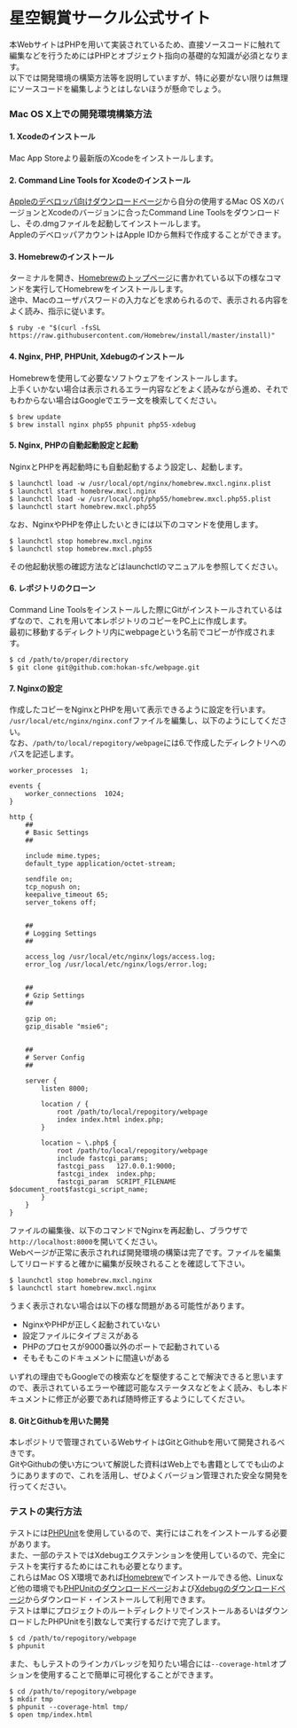 星空観賞サークル公式サイト
=====

本WebサイトはPHPを用いて実装されているため、直接ソースコードに触れて編集などを行うためにはPHPとオブジェクト指向の基礎的な知識が必須となります。  
以下では開発環境の構築方法等を説明していますが、特に必要がない限りは無理にソースコードを編集しようとはしないほうが懸命でしょう。

### Mac OS X上での開発環境構築方法

#### 1. Xcodeのインストール

Mac App Storeより最新版のXcodeをインストールします。

#### 2. Command Line Tools for Xcodeのインストール

[Appleのデベロッパ向けダウンロードページ](https://developer.apple.com/downloads/index.action)から自分の使用するMac OS XのバージョンとXcodeのバージョンに合ったCommand Line Toolsをダウンロードし、その.dmgファイルを起動してインストールします。  
AppleのデベロッパアカウントはApple IDから無料で作成することができます。

#### 3. Homebrewのインストール

ターミナルを開き、[Homebrewのトップページ](http://brew.sh/index_ja.html)に書かれている以下の様なコマンドを実行してHomebrewをインストールします。  
途中、Macのユーザパスワードの入力などを求められるので、表示される内容をよく読み、指示に従います。
```
$ ruby -e "$(curl -fsSL https://raw.githubusercontent.com/Homebrew/install/master/install)"
```

#### 4. Nginx, PHP, PHPUnit, Xdebugのインストール

Homebrewを使用して必要なソフトウェアをインストールします。  
上手くいかない場合は表示されるエラー内容などをよく読みながら進め、それでもわからない場合はGoogleでエラー文を検索してください。

```
$ brew update
$ brew install nginx php55 phpunit php55-xdebug
```

#### 5. Nginx, PHPの自動起動設定と起動

NginxとPHPを再起動時にも自動起動するよう設定し、起動します。
```
$ launchctl load -w /usr/local/opt/nginx/homebrew.mxcl.nginx.plist
$ launchctl start homebrew.mxcl.nginx
$ launchctl load -w /usr/local/opt/php55/homebrew.mxcl.php55.plist
$ launchctl start homebrew.mxcl.php55
```

なお、NginxやPHPを停止したいときには以下のコマンドを使用します。
```
$ launchctl stop homebrew.mxcl.nginx
$ launchctl stop homebrew.mxcl.php55
```
その他起動状態の確認方法などはlaunchctlのマニュアルを参照してください。

#### 6. レポジトリのクローン

Command Line Toolsをインストールした際にGitがインストールされているはずなので、これを用いて本レポジトリのコピーをPC上に作成します。  
最初に移動するディレクトリ内にwebpageという名前でコピーが作成されます。
```
$ cd /path/to/proper/directory
$ git clone git@github.com:hokan-sfc/webpage.git
```

#### 7. Nginxの設定

作成したコピーをNginxとPHPを用いて表示できるように設定を行います。  
`/usr/local/etc/nginx/nginx.conf`ファイルを編集し、以下のようにしてください。  
なお、`/path/to/local/repogitory/webpage`には6.で作成したディレクトリへのパスを記述します。  
```nginx
worker_processes  1;

events {
    worker_connections  1024;
}

http {
    ##
    # Basic Settings
    ##

    include mime.types;
    default_type application/octet-stream;

    sendfile on;
    tcp_nopush on;
    keepalive_timeout 65;
    server_tokens off;


    ##
    # Logging Settings
    ##

    access_log /usr/local/etc/nginx/logs/access.log;
    error_log /usr/local/etc/nginx/logs/error.log;


    ##
    # Gzip Settings
    ##

    gzip on;
    gzip_disable "msie6";


    ##
    # Server Config
    ##

    server {
        listen 8000;
    
        location / {
            root /path/to/local/repogitory/webpage
            index index.html index.php;
        }
    
        location ~ \.php$ {
            root /path/to/local/repogitory/webpage
            include fastcgi_params;
            fastcgi_pass   127.0.0.1:9000;
            fastcgi_index  index.php;
            fastcgi_param  SCRIPT_FILENAME $document_root$fastcgi_script_name;
        }
    }
}

```
ファイルの編集後、以下のコマンドでNginxを再起動し、ブラウザで`http://localhost:8000`を開いてください。  
Webページが正常に表示されれば開発環境の構築は完了です。ファイルを編集してリロードすると確かに編集が反映されることを確認して下さい。
```
$ launchctl stop homebrew.mxcl.nginx
$ launchctl start homebrew.mxcl.nginx
```
うまく表示されない場合は以下の様な問題がある可能性があります。

+ NginxやPHPが正しく起動されていない
+ 設定ファイルにタイプミスがある
+ PHPのプロセスが9000番以外のポートで起動されている
+ そもそもこのドキュメントに間違いがある

いずれの理由でもGoogleでの検索などを駆使することで解決できると思いますので、表示されているエラーや確認可能なステータスなどをよく読み、もし本ドキュメントに修正が必要であれば随時修正するようにしてください。

#### 8. GitとGithubを用いた開発

本レポジトリで管理されているWebサイトはGitとGithubを用いて開発されるべきです。  
GitやGithubの使い方について解説した資料はWeb上でも書籍としてでも山のようにありますので、これを活用し、ぜひよくバージョン管理された安全な開発を行ってください。


### テストの実行方法

テストには[PHPUnit](https://phpunit.de/index.html)を使用しているので、実行にはこれをインストールする必要があります。  
また、一部のテストではXdebugエクステンションを使用しているので、完全にテストを実行するためにはこれも必要となります。  
これらはMac OS X環境であれば[Homebrew](http://brew.sh/index_ja.html)でインストールできる他、Linuxなど他の環境でも[PHPUnitのダウンロードページ](https://phpunit.de/getting-started.html)および[Xdebugのダウンロードページ](http://www.xdebug.org/download.php)からダウンロード・インストールして利用できます。  
テストは単にプロジェクトのルートディレクトリでインストールあるいはダウンロードしたPHPUnitを引数なしで実行するだけで完了します。

```
$ cd /path/to/repogitory/webpage
$ phpunit
```

また、もしテストのラインカバレッジを知りたい場合には`--coverage-html`オプションを使用することで簡単に可視化することができます。

```
$ cd /path/to/repogitory/webpage
$ mkdir tmp
$ phpunit --coverage-html tmp/
$ open tmp/index.html
```

